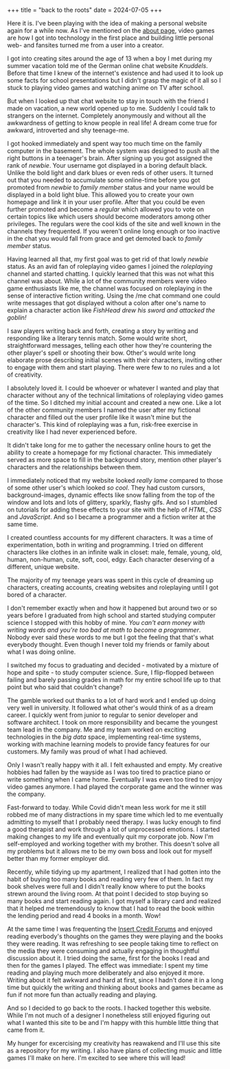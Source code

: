 +++
title = "back to the roots"
date = 2024-07-05
+++

Here it is. I've been playing with the idea of making a personal website again for a while now. As I've mentioned on the [about page](@/about.md), video games are how I got into technology in the first place and building little personal web- and fansites turned me from a user into a creator.

<!-- more -->

I got into creating sites around the age of 13 when a boy I met during my summer vacation told me of the German online chat website _Knuddels_. Before that time I knew of the internet's existence and had used it to look up some facts for school presentations but I didn't grasp the magic of it all so I stuck to playing video games and watching anime on TV after school.

But when I looked up that chat website to stay in touch with the friend I made on vacation, a new world opened up to me. Suddenly I could talk to strangers on the internet. Completely anonymously and without all the awkwardness of getting to know people in real life! A dream come true for awkward, introverted and shy teenage-me.

I got hooked immediately and spent way too much time on the family computer in the basement. The whole system was designed to push all the right buttons in a teenager's brain. After signing up you got assigned the rank of _newbie_. Your username got displayed in a boring default black. Unlike the bold light and dark blues or even reds of other users. It turned out that you needed to accumulate some online-time before you got promoted from _newbie_ to _family member_ status and your name would be displayed in a bold light blue. This allowed you to create your own homepage and link it in your user profile. After that you could be even further promoted and become a _regular_ which allowed you to vote on certain topics like which users should become moderators among other privileges. The regulars were the cool kids of the site and well known in the channels they frequented. If you weren't online long enough or too inactive in the chat you would fall from grace and get demoted back to _family member_ status.

Having learned all that, my first goal was to get rid of that lowly _newbie_ status. As an avid fan of roleplaying video games I joined the _roleplaying_ channel and started chatting. I quickly learned that this was not what this channel was about. While a lot of the community members were video game enthusiasts like me, the channel was focused on roleplaying in the sense of interactive fiction writing. Using the /me chat command one could write messages that got displayed without a colon after one's name to explain a character action like _FishHead drew his sword and attacked the goblin!_

I saw players writing back and forth, creating a story by writing and responding like a literary tennis match. Some would write short, straightforward messages, telling each other how they're countering the other player's spell or shooting their bow. Other's would write long elaborate prose describing initial scenes with their characters, inviting other to engage with them and start playing. There were few to no rules and a lot of creativity.

I absolutely loved it. I could be whoever or whatever I wanted and play that character without any of the technical limitations of roleplaying video games of the time. So I ditched my initial account and created a new one. Like a lot of the other community members I named the user after my fictional character and filled out the user profile like it wasn't mine but the character's. This kind of roleplaying was a fun, risk-free exercise in creativity like I had never experienced before.

It didn't take long for me to gather the necessary online hours to get the ability to create a homepage for my fictional character. This immediately served as more space to fill in the background story, mention other player's characters and the relationships between them.

I immediately noticed that my website looked _really lame_ compared to those of some other user's which looked _so cool_. They had custom cursors, background-images, dynamic effects like snow falling from the top of the window and lots and lots of glittery, sparkly, flashy gifs. And so I stumbled on tutorials for adding these effects to your site with the help of _HTML_, _CSS_ and _JavaScript_. And so I became a programmer and a fiction writer at the same time.

I created countless accounts for my different characters. It was a time of experimentation, both in writing and programming. I tried on different characters like clothes in an infinite walk in closet: male, female, young, old, human, non-human, cute, soft, cool, edgy. Each character deserving of a different, unique website.

The majority of my teenage years was spent in this cycle of dreaming up characters, creating accounts, creating websites and roleplaying until I got bored of a character.

I don't remember exactly when and how it happened but around two or so years before I graduated from high school and started studying computer science I stopped with this hobby of mine. _You can't earn money with writing words and you're too bad at math to become a programmer_. Nobody ever said these words to me but I got the feeling that that's what everybody thought. Even though I never told my friends or family about what I was doing online.

I switched my focus to graduating and decided - motivated by a mixture of hope and spite - to study computer science. Sure, I flip-flopped between failing and barely passing grades in math for my entire school life up to that point but who said that couldn't change?

The gamble worked out thanks to a lot of hard work and I ended up doing very well in university. It followed what other's would think of as a dream career. I quickly went from junior to regular to senior developer and software architect. I took on more responsibility and became the youngest team lead in the company. Me and my team worked on exciting technologies in the _big data_ space, implementing real-time systems, working with machine learning models to provide fancy features for our customers. My family was proud of what I had achieved.

Only I wasn't really happy with it all. I felt exhausted and empty. My creative hobbies had fallen by the wayside as I was too tired to practice piano or write something when I came home. Eventually I was even too tired to enjoy video games anymore. I had played the corporate game and the winner was the company.

Fast-forward to today. While Covid didn't mean less work for me it still robbed me of many distractions in my spare time which led to me eventually admitting to myself that I probably need therapy. I was lucky enough to find a good therapist and work through a lot of unprocessed emotions. I started making changes to my life and eventually quit my corporate job. Now I'm self-employed and working together with my brother. This doesn't solve all my problems but it allows me to be my own boss and look out for myself better than my former employer did.

Recently, while tidying up my apartment, I realized that I had gotten into the habit of buying too many books and reading very few of them. In fact my book shelves were full and I didn't really know where to put the books strewn around the living room. At that point I decided to stop buying so many books and start reading again. I got myself a library card and realized that it helped me tremendously to know that I had to read the book within the lending period and read 4 books in a month. Wow!

At the same time I was frequenting the [Insert Credit Forums](https://forums.insertcredit.com/) and enjoyed reading everbody's thoughts on the games they were playing and the books they were reading. It was refreshing to see people taking time to reflect on the media they were consuming and actually engaging in thoughtful discussion about it. I tried doing the same, first for the books I read and then for the games I played. The effect was immediate: I spent my time reading and playing much more deliberately and also enjoyed it more. Writing about it felt awkward and hard at first, since I hadn't done it in a long time but quickly the writing and thinking about books and games became as fun if not more fun than actually reading and playing.

And so I decided to go back to the roots. I hacked together this website. While I'm not much of a designer I nonetheless still enjoyed figuring out what I wanted this site to be and I'm happy with this humble little thing that came from it.

My hunger for excercising my creativity has reawakend and I'll use this site as a repository for my writing. I also have plans of collecting music and little games I'll make on here. I'm excited to see where this will lead!
